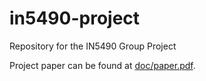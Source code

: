 # in5490-project

Repository for the IN5490 Group Project

Project paper can be found at [doc/paper.pdf](doc/paper.pdf).



